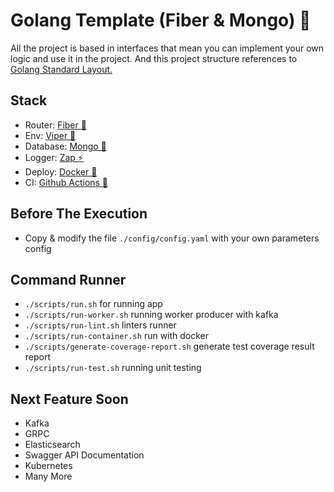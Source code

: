 # Golang Template (Fiber & Mongo) 🚀

All the project is based in interfaces that mean you can implement your own logic and use it in the project. And this project structure references to [Golang Standard Layout.](https://github.com/golang-standards/project-layout) 

## Stack
- Router: [Fiber 🚀](https://gofiber.io)
- Env: [Viper 🔐](https://github.com/spf13/viper)
- Database: [Mongo 💾](https://www.mongodb.com/docs/drivers/go/current/) 
- Logger: [Zap ⚡](https://github.com/uber-go/zap)
- Deploy: [Docker 🐳](https://www.docker.com)
- CI: [Github Actions 🐙](https://docs.github.com/en/actions)

## Before The Execution
- Copy & modify the file `./config/config.yaml` with your own parameters config

## Command Runner
- `./scripts/run.sh` for running app 
- `./scripts/run-worker.sh` running worker producer with kafka
- `./scripts/run-lint.sh` linters runner 
- `./scripts/run-container.sh` run with docker
- `./scripts/generate-coverage-report.sh` generate test coverage result report
- `./scripts/run-test.sh` running unit testing


## Next Feature Soon
- Kafka
- GRPC
- Elasticsearch
- Swagger API Documentation
- Kubernetes
- Many More

